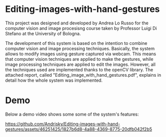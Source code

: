 # Editing-images-with-hand-gestures
This project was designed and developed by Andrea Lo Russo for the computer vision and image procesisng course taken by Professor Luigi Di Stefano at the University of Bologna.

The development of this system is based on the intention to combine computer vision and
image processing techniques. Basically, the system allows to modify images using gesture captured via webcam.
This means that computer vision techniques are applied to make the gestures, while image
processing techniques are applied to edit the images. However, all the techniques used are
implemented thanks to the openCV library.
The attached report, called "Editing_image_with_hand_gestures.pdf", explains in detail how the whole system was implemented.

# Demo
Below a demo video shows some some of the system's features:

https://github.com/Andrisky/Editing-images-with-hand-gestures/assets/46251425/1827b6d8-4a88-4369-8775-20dfb042f2b5




